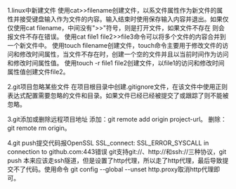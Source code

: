1.linux中新建文件
	使用cat>>filename创建文件，以系文件属性作为新文件的属性并接受键盘输入作为文件的内容。输入结束时使用保存输入内容并退出。如果仅仅使用cat filename，中间没有">>"符号，则是打开文件，如果文件不存在
则会报文件不存在错误。
	使用cat file1 file2>>file3命令可以将多个文件的内容合并到一个新文件中。
	使用touch filename创建文件，touch命令主要用于修改文件的访问和修改时间属性，当文件不存在时，创建一个空的文件并且以当前时间作为访问和修改时间属性值。
	使用touch -r file1 file2创建文件，以file1的访问和修改时间属性值创建文件file2。

2.git项目忽略某些文件
	在项目根目录中创建.gitignore文件，在该文件中使用正则表达式配置需要忽略的文件和目录。如果文件已经已经被提交了或跟踪了则不能被忽略。

3.git添加或删除远程项目地址
	添加：git remote add origin project-url。
	删除：git remote rm origin。

4.git push提交代码报OpenSSL SSL_connect: SSL_ERROR_SYSCALL in connection to github.com:443错误
	git支持git://、http://和ssh://三种协议，git push 本来应该走ssh隧道，但是设置了http代理，所以走了http代理，最后导致提交不了代码。使用命令 git config --global --unset http.proxy取消http代理即可。
